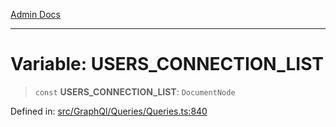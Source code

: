 [Admin Docs](/)

***

# Variable: USERS\_CONNECTION\_LIST

> `const` **USERS\_CONNECTION\_LIST**: `DocumentNode`

Defined in: [src/GraphQl/Queries/Queries.ts:840](https://github.com/PalisadoesFoundation/talawa-admin/blob/main/src/GraphQl/Queries/Queries.ts#L840)
